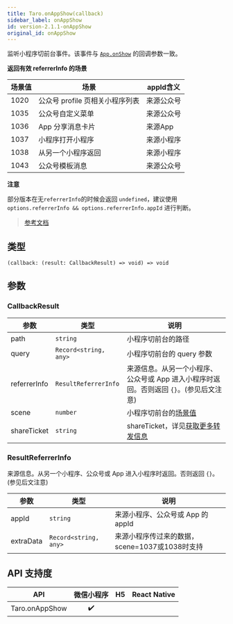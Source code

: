 ```yaml
---
title: Taro.onAppShow(callback)
sidebar_label: onAppShow
id: version-2.1.1-onAppShow
original_id: onAppShow
---
```


监听小程序切前台事件。该事件与 [`App.onShow`](https://developers.weixin.qq.com/miniprogram/dev/reference/api/App.html#onshowobject-object) 的回调参数一致。

**返回有效 referrerInfo 的场景**

| 场景值 | 场景                            | appId含义  |
| ------ | ------------------------------- | ---------- |
| 1020   | 公众号 profile 页相关小程序列表 | 来源公众号 |
| 1035   | 公众号自定义菜单                | 来源公众号 |
| 1036   | App 分享消息卡片                | 来源App    |
| 1037   | 小程序打开小程序                | 来源小程序 |
| 1038   | 从另一个小程序返回              | 来源小程序 |
| 1043   | 公众号模板消息                  | 来源公众号 |

**注意**

部分版本在无`referrerInfo`的时候会返回 `undefined`，建议使用 `options.referrerInfo && options.referrerInfo.appId` 进行判断。

> [参考文档](https://developers.weixin.qq.com/miniprogram/dev/api/base/app/app-event/wx.onAppShow.html)

## 类型

```tsx
(callback: (result: CallbackResult) => void) => void
```

## 参数

### CallbackResult

<table>
  <thead>
    <tr>
      <th>参数</th>
      <th>类型</th>
      <th>说明</th>
    </tr>
  </thead>
  <tbody>
    <tr>
      <td>path</td>
      <td><code>string</code></td>
      <td>小程序切前台的路径</td>
    </tr>
    <tr>
      <td>query</td>
      <td><code>Record&lt;string, any&gt;</code></td>
      <td>小程序切前台的 query 参数</td>
    </tr>
    <tr>
      <td>referrerInfo</td>
      <td><code>ResultReferrerInfo</code></td>
      <td>来源信息。从另一个小程序、公众号或 App 进入小程序时返回。否则返回 <code>{}</code>。(参见后文注意)</td>
    </tr>
    <tr>
      <td>scene</td>
      <td><code>number</code></td>
      <td>小程序切前台的<a href="https://developers.weixin.qq.com/miniprogram/dev/framework/app-service/scene.html">场景值</a></td>
    </tr>
    <tr>
      <td>shareTicket</td>
      <td><code>string</code></td>
      <td>shareTicket，详见<a href="https://developers.weixin.qq.com/miniprogram/dev/framework/open-ability/share.html">获取更多转发信息</a></td>
    </tr>
  </tbody>
</table>

### ResultReferrerInfo

来源信息。从另一个小程序、公众号或 App 进入小程序时返回。否则返回 `{}`。(参见后文注意)

<table>
  <thead>
    <tr>
      <th>参数</th>
      <th>类型</th>
      <th>说明</th>
    </tr>
  </thead>
  <tbody>
    <tr>
      <td>appId</td>
      <td><code>string</code></td>
      <td>来源小程序、公众号或 App 的 appId</td>
    </tr>
    <tr>
      <td>extraData</td>
      <td><code>Record&lt;string, any&gt;</code></td>
      <td>来源小程序传过来的数据，scene=1037或1038时支持</td>
    </tr>
  </tbody>
</table>

## API 支持度

| API | 微信小程序 | H5 | React Native |
| :---: | :---: | :---: | :---: |
| Taro.onAppShow | ✔️ |  |  |
